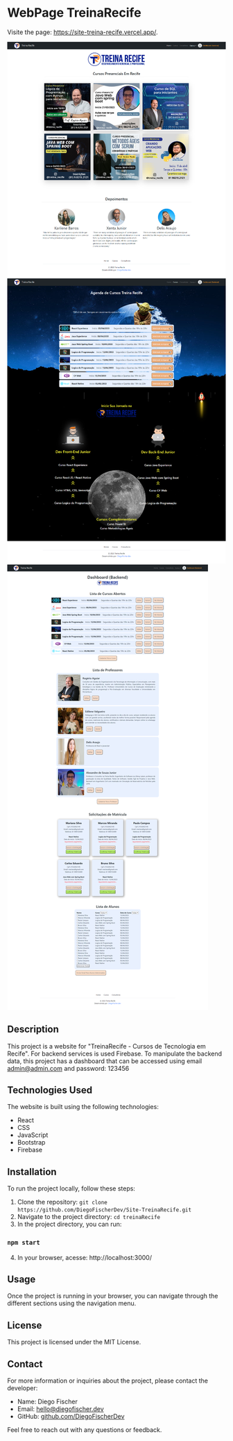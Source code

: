 # WebPage TreinaRecife

Visite the page: https://site-treina-recife.vercel.app/.

![TreinaRecife WebPage Screenshot](https://github.com/DiegoFischerDev/Site-TreinaRecife/blob/main/src/assets/screencapture-site-treina-recife-vercel-app-2023-07-08-16_52_36.png)
![TreinaRecife WebPage Screenshot](https://github.com/DiegoFischerDev/Site-TreinaRecife/blob/main/src/assets/screencapture-site-treina-recife-vercel-app-cursos-2023-07-08-16_52_57.png)
![TreinaRecife WebPage Screenshot](https://github.com/DiegoFischerDev/Site-TreinaRecife/blob/main/src/assets/screencapture-site-treina-recife-vercel-app-perfildousuario-2023-07-08-16_53_19.png)


## Description

This project is a website for "TreinaRecife - Cursos de Tecnologia em Recife". For backend services is used Firebase. To manipulate the backend data, this project has a dashboard that can be accessed using email admin@admin.com and password: 123456

## Technologies Used

The website is built using the following technologies:

- React
- CSS
- JavaScript
- Bootstrap
- Firebase

## Installation

To run the project locally, follow these steps:

1. Clone the repository: `git clone https://github.com/DiegoFischerDev/Site-TreinaRecife.git`
2. Navigate to the project directory: `cd treinaRecife`
3. In the project directory, you can run:

### `npm start`

4. In your browser, acesse: http://localhost:3000/

## Usage

Once the project is running in your browser, you can navigate through the different sections using the navigation menu.

## License

This project is licensed under the MIT License.

## Contact

For more information or inquiries about the project, please contact the developer:

- Name: Diego Fischer
- Email: hello@diegofischer.dev
- GitHub: [github.com/DiegoFischerDev](https://github.com/DiegoFischerDev)

Feel free to reach out with any questions or feedback.

